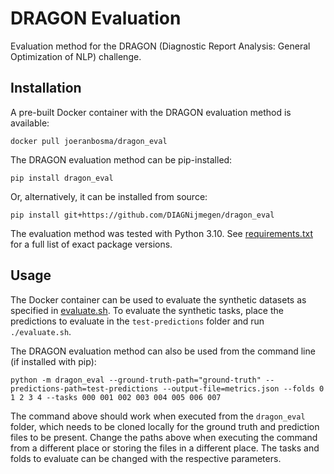 # DRAGON Evaluation

Evaluation method for the DRAGON (Diagnostic Report Analysis: General Optimization of NLP) challenge. 

## Installation
A pre-built Docker container with the DRAGON evaluation method is available:

```
docker pull joeranbosma/dragon_eval
```

The DRAGON evaluation method can be pip-installed:

```
pip install dragon_eval
```

Or, alternatively, it can be installed from source:

```
pip install git+https://github.com/DIAGNijmegen/dragon_eval
```

The evaluation method was tested with Python 3.10. See [requirements.txt](requirements.txt) for a full list of exact package versions.

## Usage
The Docker container can be used to evaluate the synthetic datasets as specified in [evaluate.sh](evaluate.sh). To evaluate the synthetic tasks, place the predictions to evaluate in the `test-predictions` folder and run `./evaluate.sh`.

The DRAGON evaluation method can also be used from the command line (if installed with pip):

```
python -m dragon_eval --ground-truth-path="ground-truth" --predictions-path=test-predictions --output-file=metrics.json --folds 0 1 2 3 4 --tasks 000 001 002 003 004 005 006 007
```

The command above should work when executed from the `dragon_eval` folder, which needs to be cloned locally for the ground truth and prediction files to be present. Change the paths above when executing the command from a different place or storing the files in a different place. The tasks and folds to evaluate can be changed with the respective parameters.
